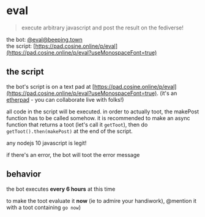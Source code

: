 eval
====

> execute arbitrary javascript and post the result on the fediverse!

the bot: [@eval@beeping.town](https://beeping.town/users/328)  
the script: 
[https://pad.cosine.online/p/eval](https://pad.cosine.online/p/eval?useMonospaceFont=true)

the script
----------

the bot's script is on a text pad at
[https://pad.cosine.online/p/eval](https://pad.cosine.online/p/eval?useMonospaceFont=true).
(it's an [etherpad](https://github.com/ether/etherpad-lite) - you can
collaborate live with folks!)

all code in the script will be executed.
in order to actually toot, the makePost function has to be called somehow.
it is recommended to make an async function that returns a toot (let's call it `getToot`), then do
`getToot().then(makePost)` at the end of the script.

any nodejs 10 javascript is legit!

if there's an error, the bot will toot the error message

behavior
--------

the bot executes **every 6 hours** at this time

to make the toot evaluate it **now** (ie to admire your handiwork), @mention it
with a toot containing `go now`)

